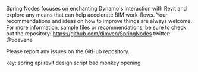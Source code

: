 Spring Nodes focuses on enchanting Dynamo's interaction with Revit and explore any means that can help accelerate BIM work-flows. Your recommendations and ideas on how to improve things are always welcome. For more information, sample files or recommendations, be sure to check out the repository:
https://github.com/dimven/SpringNodes
twitter: @5devene

Please report any issues on the GitHub repository.

key: spring api revit design script bad monkey opening